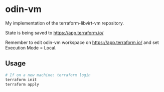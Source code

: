 # odin-vm

My implementation of the terraform-libvirt-vm repository.

State is being saved to <https://app.terraform.io/>

Remember to edit odin-vm workspace on <https://app.terraform.io/> and set Execution Mode = Local.

## Usage

```bash
# If on a new machine: terraform login
terraform init
terraform apply
```
